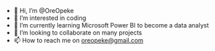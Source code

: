 - 👋 Hi, I’m @OreOpeke
- 👀 I’m interested in coding
- 🌱 I’m currently learning Microsoft Power BI to become a data analyst
- 💞️ I’m looking to collaborate on many projects
- 📫 How to reach me on oreopeke@gmail.com

<!---
OreOpeke/OreOpeke is a ✨ special ✨ repository because its `README.md` (this file) appears on your GitHub profile.
You can click the Preview link to take a look at your changes.
--->
